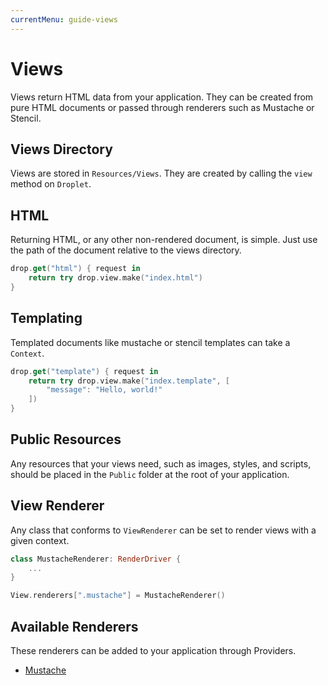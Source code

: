 ```yaml
---
currentMenu: guide-views
---
```


# Views

Views return HTML data from your application. They can be created from pure HTML documents or passed through renderers such as Mustache or Stencil.

## Views Directory

Views are stored in `Resources/Views`. They are created by calling the `view` method on `Droplet`.

## HTML

Returning HTML, or any other non-rendered document, is simple. Just use the path of the document relative to the views directory.

```swift
drop.get("html") { request in
    return try drop.view.make("index.html")
}
```

## Templating

Templated documents like mustache or stencil templates can take a `Context`.

```swift
drop.get("template") { request in
	return try drop.view.make("index.template", [
		"message": "Hello, world!"
	])
}
```

## Public Resources

Any resources that your views need, such as images, styles, and scripts, should be placed in the `Public` folder at the root of your application.

## View Renderer

Any class that conforms to `ViewRenderer` can be set to render views with a given context.

```swift
class MustacheRenderer: RenderDriver {
    ...
}

View.renderers[".mustache"] = MustacheRenderer()
```

## Available Renderers

These renderers can be added to your application through Providers.

- [Mustache](https://github.com/vapor/mustache-provider)
